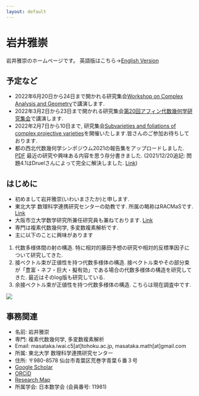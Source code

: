 ```yaml
---
layout: default
---
```



# **岩井雅崇**
岩井雅崇のホームページです。
英語版はこちら→[English Version](https://masataka123.github.io/blog3_e/)

## **予定など**
- 2022年6月20日から24日まで開かれる研究集会[Workshop on Complex Analysis and Geometry](https://grauert-tubes-2022.esaga.net)で講演します.
- 2022年3月2日から23日まで開かれる研究集会[第20回アフィン代数幾何学研究集会](http://dubouloz.perso.math.cnrs.fr/Confs/AAG-20-Saitama-2022/index.html)で講演します.
- 2022年2月7日から10日まで, 研究集会[Subvarieties and foliations of complex projective varieties](https://tkoike.com/conf_2021/2022Feb.html)を開催いたします.皆さんのご参加お待ちしております.
- 都の西北代数幾何学シンポジウム2021の報告集をアップロードしました. [PDF](https://masataka123.github.io/blog3/pdf/2021_10_31.pdf) 最近の研究や興味ある内容を思う存分書きました. (2021/12/20追記: 問題4.1はDruelさんによって完全に解決しました. [Link](https://arxiv.org/abs/2112.05449))

## **はじめに**
- 初めまして岩井雅崇(いわいまさたか)と申します.
- 東北大学 数理科学連携研究センターの助教です. 所属の略称はRACMaSです. [Link](http://www.racmas.tohoku.ac.jp/organization.php)
- 大阪市立大学数学研究所兼任研究員も兼ねております. [Link](https://www.sci.osaka-cu.ac.jp/OCAMI/about/member/member.html)
- 専門は複素代数幾何学, 多変数複素解析です.
- 主に以下のことに興味があります
1. 代数多様体間の射の構造. 特に相対的藤田予想の研究や相対的反標準因子について研究してきた.
2. 接ベクトル束が正値性を持つ代数多様体の構造. 接ベクトル束やその部分束が「豊富・ネフ・巨大・擬有効」である場合の代数多様体の構造を研究してきた. 最近はそのlog版も研究している.
3. 余接ベクトル束が正値性を持つ代数多様体の構造. こちらは現在調査中です.


![](https://masataka123.github.io/blog3/picture/1.jpg )

## **事務関連**
- 名前: 岩井雅崇
- 専門: 複素代数幾何学, 多変数複素解析
- Email: masataka.iwai.c5[at]tohoku.ac.jp, masataka.math[at]gmail.com
- 所属: 東北大学 数理科学連携研究センター
- 住所: 〒980-8578 仙台市青葉区荒巻字青葉６番３号
- [Google Scholar](https://scholar.google.com/citations?hl=ja&user=ZTKnR6QAAAAJ)
- [ORCiD](https://orcid.org/0000-0002-0273-0360)
- [Research Map](https://researchmap.jp/Masataka_iwai)
- 所属学会: 日本数学会 (会員番号: 11981)



